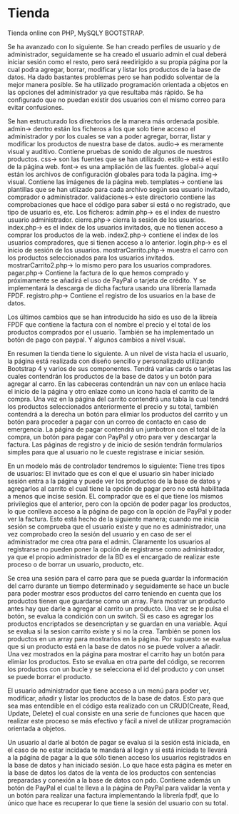 # Tienda
Tienda online con PHP, MySQLY BOOTSTRAP.

Se ha avanzado con lo siguiente.
Se han creado perfiles de usuario y de administrador, seguidamente se ha creado el usuario admin el cual deberá iniciar sesión como el resto, pero será reedirigido a su propia página por la cual podra agregar, borrar, modificar y listar los productos de la base de datos. Ha dado bastantes problemas pero se han podido solventar de la mejor manera posible. Se ha utilizado programación orientada a objetos en las opciones del administrador ya que resultaba más rápido.
Se ha configurado que no puedan existir dos usuarios con el mismo correo para evitar confusiones.

Se han estructurado los directorios de la manera más ordenada posible. 
admin-> dentro están los ficheros a los que solo tiene acceso el administrador y por los cuales se van a poder agregar, borrar, listar y modificar los productos de nuestra base de datos.
audio-> es meramente visual y auditivo. Contiene pruebas de sonido de algunos de nuestros productos.
css-> son las fuentes que se han utilizado.
estilo-> está el estilo de la página web.
font-> es una ampliación de las fuentes.
global-> aquí están los archivos de configuración globales para toda la página.
img-> visual. Contiene las imágenes de la página web.
templates-> contiene las plantillas que se han utlizado para cada archivo según sea usuario invitado, comprador o administrador.
validaciones-> este directorio contiene las comprobaciones que hace el código para saber si está o no registrado, que tipo de usuario es, etc.
Los ficheros:
admin.php-> es el index de nuestro usuario administrador.
cierre.php-> cierra la sesión de los usuarios.
index.php-> es el index de los usuarios invitados, que no tienen acceso a comprar los productos de la web.
index2.php-> contiene el index de los usuarios compradores, que si tienen acceso a lo anterior.
login.php-> es el inicio de sesión de los usuarios.
mostrarCarrito.php-> muestra el carro con los productos seleccionados para los usuarios invitados.
mostrarCarrito2.php-> lo mismo pero para los usuarios compradores.
pagar.php-> Contiene la factura de lo que hemos comprado y próximamente se añadirá el uso de PayPal o tarjeta de crédito. Y se implementará la descarga de dicha factura usando una librería llamada FPDF.
registro.php-> Contiene el registro de los usuarios en la base de datos.

Los últimos cambios que se han introducido ha sido es uso de la libreía FPDF que contiene la factura con el nombre el precio y el total de los productos comprados por el usuario.
También se ha implementado un botón de pago con paypal.
Y algunos cambios a nivel visual.

En resumen la tienda tiene lo siguiente.
A un nivel de vista hacia el usuario, la página está realizada con diseño sencillo y personalizado utilizando Bootstrap 4 y varios de sus componentes. Tendrá varias cards o tarjetas las cuales contendrán los productos de la base de datos y un botón para agregar al carro. En las cabeceras contendrán un nav con un enlace hacia el inicio de la página y otro enlaze como un icono hacia el carrito de la compra.
Una vez en la página del carrito contendrá una tabla la cual tendrá los productos seleccionados anteriormente el precio y su total, también contendrá a la derecha un botón para elimiar los productos del carrito y un botón para proceder a pagar con un correo de contacto en caso de emergencia. La página de pagar contendrá un jumbotron con el total de la compra, un botón para pagar con PayPal y otro para ver y descargar la factura. Las páginas de registro y de inicio de sesión tendrán formularios simples para que al usuario no le cueste registrase e iniciar sesión.

En un modelo más de controlador tendremos lo siguiente:
Tiene tres tipos de usuarios:
El invitado que es con el que el usuario sin haber iniciado sesión entra a la página y puede ver los productos de la base de datos y agregarlos al carrito el cual tiene la opción de pagar pero no está habilitada a menos que incise sesión.
EL comprador que es el que tiene los mismos privilegios que el anterior, pero con la opción de poder pagar los productos, lo que conlleva acceso a la página de pago con la opción de PayPal y poder ver la factura. Esto está hecho de la siguiente manera; cuando me inicia sesión se comprueba que el usuario existe y que no es administrador, una vez comprobado creo la sesión del usuario y en caso de ser el administrador me crea otra para el admin.
Claramente los usuarios al registrarse no pueden poner la opción de registrarse como administrador, ya que el propio administrador de la BD es el encargado de realizar este proceso o de borrar un usuario, producto, etc.

Se crea una sesión para el carro para que se pueda guardar la información del carro durante un tiempo determinado y seguidamente se hace un bucle para poder mostrar esos productos del carro teniendo en cuenta que los productos tienen que guardarse como un array.
Para mostrar un producto antes hay que darle a agregar al carrito un producto. Una vez se le pulsa el botón, se evalua la condición con un switch. Si es caso es agregar los productos encriptados se desencriptan y se guardan en una variable. 
Aquí se evalua si la sesion carrito existe y si no la crea. También se ponen los productos en un array para mostrarlos en la página. Por supuesto se evalua que si un producto está en la base de datos no se puede volver a añadir.
Una vez mostrados en la página para mostrar el carrito hay un botón para elimiar los productos. Esto se evalua en otra parte del código, se recorren los productos con un bucle y se selecciona el id del producto y con unset se puede borrar el producto.

El usuario administrador que tiene acceso a un menú para poder ver, modificar, añadir y listar los productos de la base de datos. Esto para que sea mas entendible en el código esta realizado con un CRUD(Create, Read, Update, Delete) el cual consiste en una serie de funciones que hacen que realizar este proceso se más efectivo y fácil a nivel de utilizar programación orientada a objetos.

Un usuario al darle al botón de pagar se evalua si la sesión está iniciada, en el caso de no estar incidada te mandará al login y si está iniciada te llevará a la página de pagar a la que sólo tienen acceso los usuarios registrados en la base de datos y han iniciado sesión. Lo que hace esta página es meter en la base de datos los datos de la venta de los productos con sentencias preparadas y conexión a la base de datos con pdo.
Contiene además un botón de PayPal el cual te lleva a la página de PayPal para validar la venta y un botón para realizar una factura implementando la librería fpdf, que lo único que hace es recuperar lo que tiene la sesión del usuario con su total.
